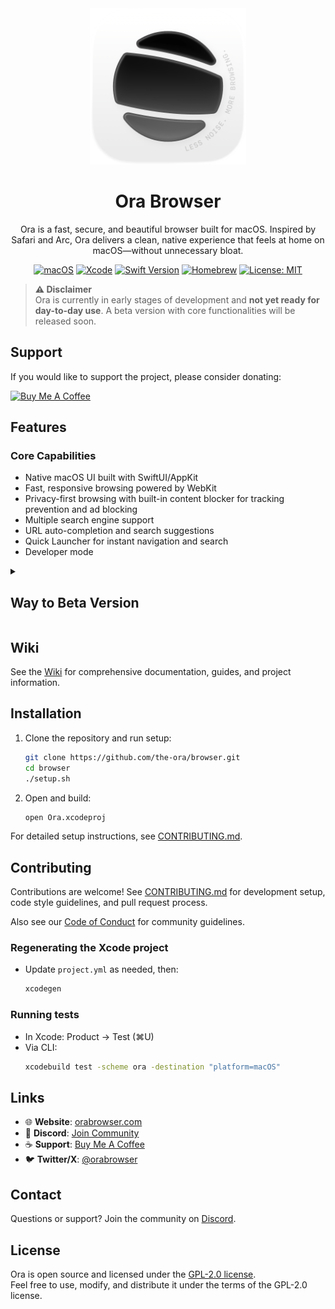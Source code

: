 <div align="center">
  <img width="250" height="250" src="/assets/icon.png" alt="Ora Browser Logo">
  <h1><b>Ora Browser</b></h1>
  <p>
    Ora is a fast, secure, and beautiful browser built for macOS. Inspired by Safari and Arc, Ora delivers a clean, native experience that feels at home on macOS—without unnecessary bloat.
    <br>
  </p>
</div>

<p align="center">
    <a href="https://www.apple.com/macos/"><img src="https://badgen.net/badge/macOS/14+/blue" alt="macOS"></a>
    <a href="https://developer.apple.com/xcode/"><img src="https://badgen.net/badge/Xcode/15+/blue" alt="Xcode"></a>
    <a href="https://swift.org"><img src="https://badgen.net/badge/Swift/5.9/orange" alt="Swift Version"></a>
    <a href="https://brew.sh"><img src="https://badgen.net/badge/Homebrew/required/yellow" alt="Homebrew"></a>
    <a href="LICENSE.md"><img src="https://badgen.net/badge/License/MIT/green" alt="License: MIT"></a>
</p>

> **⚠️ Disclaimer**  
Ora is currently in early stages of development and **not yet ready for day-to-day use**. A beta version with core functionalities will be released soon.

## Support

If you would like to support the project, please consider donating:

[![Buy Me A Coffee](https://www.buymeacoffee.com/assets/img/custom_images/orange_img.png)](https://buymeacoffee.com/orabrowser)

## Features

### Core Capabilities

- Native macOS UI built with SwiftUI/AppKit
- Fast, responsive browsing powered by WebKit
- Privacy-first browsing with built-in content blocker for tracking prevention and ad blocking
- Multiple search engine support
- URL auto-completion and search suggestions
- Quick Launcher for instant navigation and search
- Developer mode

<details>
<summary><h2>Way to Beta Version</h2></summary>

- [x] Tab management with
  - containers (spaces),
  - pinning and reordering
  - floating tab switcher
  - [ ] auto-closing
- [x] Vertical Sidebar
- [x] Session restore after app restart or crash
- [x] Keyboard shortcuts for navigation and tabs
- [x] Picture in Picture
- [x] Developer Tools
- [ ] Download manager with pause/resume support
- [ ] iCloud Keychain password autofill
- [ ] Private browsing mode
- [ ] Bookmark management with folders and search
- [ ] Extensions — (App Store & Chrome extensions)
- [ ] Split tabs — multiple tabs open side by side
- [ ] Reader mode with adjustable font and themes
- [ ] Web notifications

</details>

## Wiki

See the [Wiki](https://github.com/the-ora/browser/wiki) for comprehensive documentation, guides, and project information.

## Installation

1. Clone the repository and run setup:
   ```bash
   git clone https://github.com/the-ora/browser.git
   cd browser
   ./setup.sh
   ```

2. Open and build:
   ```bash
   open Ora.xcodeproj
   ```

For detailed setup instructions, see [CONTRIBUTING.md](CONTRIBUTING.md).


## Contributing

Contributions are welcome! See [CONTRIBUTING.md](CONTRIBUTING.md) for development setup, code style guidelines, and pull request process.

Also see our [Code of Conduct](CODE_OF_CONDUCT.md) for community guidelines.


### Regenerating the Xcode project

- Update `project.yml` as needed, then:
  ```bash
  xcodegen
  ```

### Running tests

- In Xcode: Product → Test (⌘U)
- Via CLI:
  ```bash
  xcodebuild test -scheme ora -destination "platform=macOS"
  ```


## Links

- 🌐 **Website**: [orabrowser.com](https://www.orabrowser.com)
- 💬 **Discord**: [Join Community](https://discord.gg/9aZWH52Zjm)
- ☕ **Support**: [Buy Me A Coffee](https://buymeacoffee.com/orabrowser)
- 🐦 **Twitter/X**: [@orabrowser](https://x.com/orabrowser)

## Contact

Questions or support? Join the community on [Discord](https://discord.gg/9aZWH52Zjm).

## License

Ora is open source and licensed under the [GPL-2.0 license](LICENSE).  
Feel free to use, modify, and distribute it under the terms of the GPL-2.0 license.
